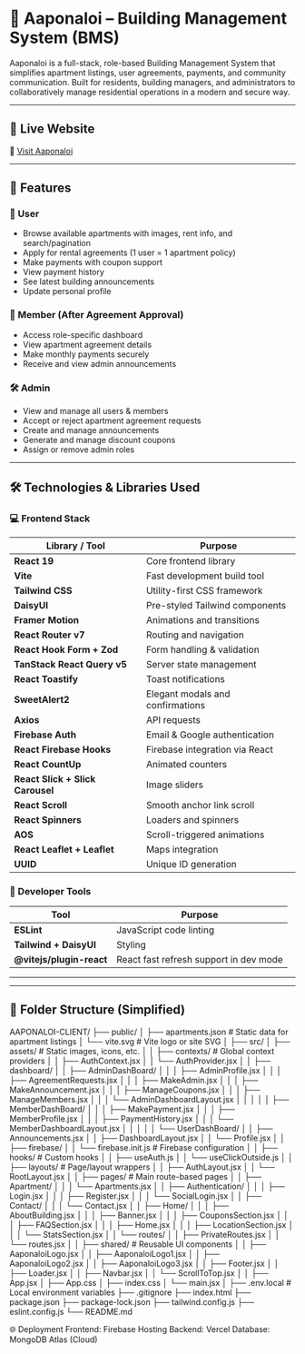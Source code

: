 # 🏢 Aaponaloi – Building Management System (BMS)

Aaponaloi is a full-stack, role-based Building Management System that simplifies apartment listings, user agreements, payments, and community communication. Built for residents, building managers, and administrators to collaboratively manage residential operations in a modern and secure way.

---

## 🚀 Live Website

🔗 [Visit Aaponaloi](https://aaponaloi.web.app)

---

## 📌 Features

### 👤 User
- Browse available apartments with images, rent info, and search/pagination
- Apply for rental agreements (1 user = 1 apartment policy)
- Make payments with coupon support
- View payment history
- See latest building announcements
- Update personal profile

### 👥 Member (After Agreement Approval)
- Access role-specific dashboard
- View apartment agreement details
- Make monthly payments securely
- Receive and view admin announcements

### 🛠️ Admin
- View and manage all users & members
- Accept or reject apartment agreement requests
- Create and manage announcements
- Generate and manage discount coupons
- Assign or remove admin roles

---


## 🛠️ Technologies & Libraries Used

### 💻 Frontend Stack

| Library / Tool                  | Purpose                                                                 |
|--------------------------------|-------------------------------------------------------------------------|
| **React 19**                   | Core frontend library                                                  |
| **Vite**                       | Fast development build tool                                            |
| **Tailwind CSS**               | Utility-first CSS framework                                            |
| **DaisyUI**                    | Pre-styled Tailwind components                                         |
| **Framer Motion**              | Animations and transitions                                             |
| **React Router v7**            | Routing and navigation                                                 |
| **React Hook Form + Zod**      | Form handling & validation                                             |
| **TanStack React Query v5**    | Server state management                                                |
| **React Toastify**             | Toast notifications                                                    |
| **SweetAlert2**                | Elegant modals and confirmations                                       |
| **Axios**                      | API requests                                                           |
| **Firebase Auth**              | Email & Google authentication                                          |
| **React Firebase Hooks**       | Firebase integration via React                                         |
| **React CountUp**              | Animated counters                                                      |
| **React Slick + Slick Carousel**| Image sliders                                                          |
| **React Scroll**               | Smooth anchor link scroll                                              |
| **React Spinners**             | Loaders and spinners                                                   |
| **AOS**                        | Scroll-triggered animations                                            |
| **React Leaflet + Leaflet**    | Maps integration                                                       |
| **UUID**                       | Unique ID generation                                                   |

### 🔧 Developer Tools

| Tool                    | Purpose                                     |
|-------------------------|---------------------------------------------|
| **ESLint**              | JavaScript code linting                     |
| **Tailwind + DaisyUI**  | Styling                                     |
| **@vitejs/plugin-react**| React fast refresh support in dev mode      |

---

---

## 📁 Folder Structure (Simplified)

AAPONALOI-CLIENT/
├── public/
│   ├── apartments.json        # Static data for apartment listings
│   └── vite.svg               # Vite logo or site SVG
│
├── src/
│   ├── assets/                # Static images, icons, etc.
│
│   ├── contexts/              # Global context providers
│   │   ├── AuthContext.jsx
│   │   └── AuthProvider.jsx
│
│   ├── dashboard/
│   │   ├── AdminDashBoard/
│   │   │   ├── AdminProfile.jsx
│   │   │   ├── AgreementRequests.jsx
│   │   │   ├── MakeAdmin.jsx
│   │   │   ├── MakeAnnouncement.jsx
│   │   │   ├── ManageCoupons.jsx
│   │   │   ├── ManageMembers.jsx
│   │   │   └── AdminDashboardLayout.jsx
│   │   │
│   │   ├── MemberDashBoard/
│   │   │   ├── MakePayment.jsx
│   │   │   ├── MemberProfile.jsx
│   │   │   ├── PaymentHistory.jsx
│   │   │   └── MemberDashboardLayout.jsx
│   │   │
│   │   └── UserDashBoard/
│   │       ├── Announcements.jsx
│   │       ├── DashboardLayout.jsx
│   │       └── Profile.jsx
│
│   ├── firebase/
│   │   └── firebase.init.js   # Firebase configuration
│
│   ├── hooks/                 # Custom hooks
│   │   ├── useAuth.js
│   │   └── useClickOutside.js
│
│   ├── layouts/               # Page/layout wrappers
│   │   ├── AuthLayout.jsx
│   │   └── RootLayout.jsx
│
│   ├── pages/                 # Main route-based pages
│   │   ├── Apartment/
│   │   │   └── Apartments.jsx
│   │   ├── Authentication/
│   │   │   ├── Login.jsx
│   │   │   ├── Register.jsx
│   │   │   └── SocialLogin.jsx
│   │   ├── Contact/
│   │   │   └── Contact.jsx
│   │   ├── Home/
│   │   │   ├── AboutBuilding.jsx
│   │   │   ├── Banner.jsx
│   │   │   ├── CouponsSection.jsx
│   │   │   ├── FAQSection.jsx
│   │   │   ├── Home.jsx
│   │   │   ├── LocationSection.jsx
│   │   │   └── StatsSection.jsx
│   │   └── routes/
│   │       ├── PrivateRoutes.jsx
│   │       └── routes.jsx
│
│   ├── shared/                # Reusable UI components
│   │   ├── AaponaloiLogo.jsx
│   │   ├── AaponaloiLogo1.jsx
│   │   ├── AaponaloiLogo2.jsx
│   │   ├── AaponaloiLogo3.jsx
│   │   ├── Footer.jsx
│   │   ├── Loader.jsx
│   │   ├── Navbar.jsx
│   │   └── ScrollToTop.jsx
│
│   ├── App.jsx
│   ├── App.css
│   ├── index.css
│   └── main.jsx
│
├── .env.local                 # Local environment variables
├── .gitignore
├── index.html
├── package.json
├── package-lock.json
├── tailwind.config.js
├── eslint.config.js
└── README.md

🌐 Deployment
Frontend: Firebase Hosting
Backend: Vercel
Database: MongoDB Atlas (Cloud)